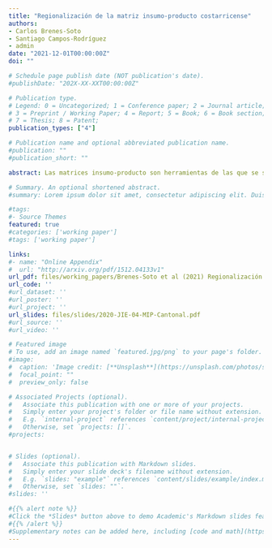 ```yaml
---
title: "Regionalización de la matriz insumo-producto costarricense"
authors:
- Carlos Brenes-Soto
- Santiago Campos-Rodríguez
- admin
date: "2021-12-01T00:00:00Z"
doi: ""

# Schedule page publish date (NOT publication's date).
#publishDate: "202X-XX-XXT00:00:00Z"

# Publication type.
# Legend: 0 = Uncategorized; 1 = Conference paper; 2 = Journal article;
# 3 = Preprint / Working Paper; 4 = Report; 5 = Book; 6 = Book section;
# 7 = Thesis; 8 = Patent;
publication_types: ["4"]

# Publication name and optional abbreviated publication name.
#publication: ""
#publication_short: ""

abstract: Las matrices insumo-producto son herramientas de las que se sirve el análisis económico para caracterizar la producción y a partir de ello elaborar modelos de simulación de los efectos de implementaciones de políticas públicas o choques en la economía. A pesar de esto y por su construcción, estas herramientas no permiten estudiar el comercio interregional dentro de cada país. Este documento describe los aspectos principales del proceso de regionalización por cantón de la matriz insumo-producto nacional 2017 de la que dispone el Banco Central de Costa Rica (BCCR) y utiliza información del Repositorio de variables económicas del BCCR. Por otra parte, también se muestran algunas estadísticas detalladas de la red de producción y de comercio nacional y la aplicación de un modelo de comercio cantonal bilateral. Por último, se visualiza una aplicación de la matriz insumo-producto cantonal mediante el análisis del impacto de la pandemia por COVID-2019 y la afectación respectiva en cantones y actividades económicas.

# Summary. An optional shortened abstract.
#summary: Lorem ipsum dolor sit amet, consectetur adipiscing elit. Duis posuere tellus ac convallis placerat. Proin tincidunt magna sed ex sollicitudin condimentum.

#tags:
#- Source Themes
featured: true
#categories: ['working paper']
#tags: ['working paper']

links:
#- name: "Online Appendix"
#  url: "http://arxiv.org/pdf/1512.04133v1"
url_pdf: files/working_papers/Brenes-Soto et al (2021) Regionalización MIP CR BCCR 2021-DT-01.pdf
url_code: ''
#url_dataset: ''
#url_poster: ''
#url_project: ''
url_slides: files/slides/2020-JIE-04-MIP-Cantonal.pdf
#url_source: ''
#url_video: ''

# Featured image
# To use, add an image named `featured.jpg/png` to your page's folder. 
#image:
#  caption: 'Image credit: [**Unsplash**](https://unsplash.com/photos/s9CC2SKySJM)'
#  focal_point: ""
#  preview_only: false

# Associated Projects (optional).
#   Associate this publication with one or more of your projects.
#   Simply enter your project's folder or file name without extension.
#   E.g. `internal-project` references `content/project/internal-project/index.md`.
#   Otherwise, set `projects: []`.
#projects:


# Slides (optional).
#   Associate this publication with Markdown slides.
#   Simply enter your slide deck's filename without extension.
#   E.g. `slides: "example"` references `content/slides/example/index.md`.
#   Otherwise, set `slides: ""`.
#slides: ''

#{{% alert note %}}
#Click the *Slides* button above to demo Academic's Markdown slides feature.
#{{% /alert %}}
#Supplementary notes can be added here, including [code and math](https://sourcethemes.com/academic/docs/writing-markdown-latex/).
---
```



